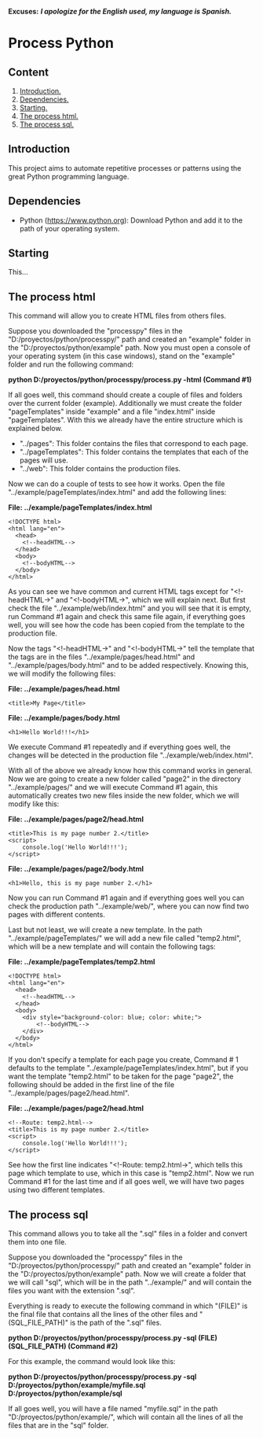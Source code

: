 **Excuses:** ___I apologize for the English used, my language is Spanish.___

# Process Python #

## Content ##

1. [Introduction.](#Introduction "Introduction")
2. [Dependencies.](#Dependencies "Dependencies")
3. [Starting.](#Starting "Starting")
4. [The process html.](#TheProcessHtml "The process html")
5. [The process sql.](#TheProcessSql "The process sql")

<span id="Introduction"></span>
## Introduction ##

This project aims to automate repetitive processes or patterns using the great Python programming language.

<span id="Dependencies"></span>
## Dependencies ##

- Python (https://www.python.org): Download Python and add it to the path of your operating system.

<span id="Starting"></span>
## Starting ##

This...

<span id="TheProcessHtml"></span>
## The process html ##

This command will allow you to create HTML files from others files.

Suppose you downloaded the "processpy" files in the "D:/proyectos/python/processpy/" path and created an "example" folder in the "D:/proyectos/python/example" path. Now you must open a console of your operating system (in this case windows), stand on the "example" folder and run the following command:

**python D:/proyectos/python/processpy/process.py -html (Command #1)**

If all goes well, this command should create a couple of files and folders over the current folder (example). Additionally we must create the folder "pageTemplates" inside "example" and a file "index.html" inside "pageTemplates". With this we already have the entire structure which is explained below.

- "../pages": This folder contains the files that correspond to each page.
- "../pageTemplates": This folder contains the templates that each of the pages will use.
- "../web": This folder contains the production files.

Now we can do a couple of tests to see how it works. Open the file "../example/pageTemplates/index.html" and add the following lines:

**File: ../example/pageTemplates/index.html**

~~~
<!DOCTYPE html>
<html lang="en">
  <head>
    <!--headHTML-->
  </head>
  <body>
    <!--bodyHTML-->
  </body>
</html>
~~~

As you can see we have common and current HTML tags except for "<!-headHTML->" and "<!-bodyHTML->", which we will explain next. But first check the file "../example/web/index.html" and you will see that it is empty, run Command #1 again and check this same file again, if everything goes well, you will see how the code has been copied from the template to the production file.

Now the tags "<!-headHTML->" and "<!-bodyHTML->" tell the template that the tags are in the files "../example/pages/head.html" and "../example/pages/body.html" and to be added respectively. Knowing this, we will modify the following files:

**File: ../example/pages/head.html**

~~~
<title>My Page</title>
~~~

**File: ../example/pages/body.html**

~~~
<h1>Hello World!!!</h1>
~~~

We execute Command #1 repeatedly and if everything goes well, the changes will be detected in the production file "../example/web/index.html".

With all of the above we already know how this command works in general. Now we are going to create a new folder called "page2" in the directory "../example/pages/" and we will execute Command #1 again, this automatically creates two new files inside the new folder, which we will modify like this:

**File: ../example/pages/page2/head.html**

~~~
<title>This is my page number 2.</title>
<script>
	console.log('Hello World!!!');
</script>
~~~

**File: ../example/pages/page2/body.html**

~~~
<h1>Hello, this is my page number 2.</h1>
~~~

Now you can run Command #1 again and if everything goes well you can check the production path "../example/web/", where you can now find two pages with different contents.

Last but not least, we will create a new template. In the path "../example/pageTemplates/" we will add a new file called "temp2.html", which will be a new template and will contain the following tags:

**File: ../example/pageTemplates/temp2.html**

~~~
<!DOCTYPE html>
<html lang="en">
  <head>
    <!--headHTML-->
  </head>
  <body>
  	<div style="background-color: blue; color: white;">
  		<!--bodyHTML-->
  	</div>
  </body>
</html>
~~~

If you don't specify a template for each page you create, Command # 1 defaults to the template "../example/pageTemplates/index.html", but if you want the template "temp2.html" to be taken for the page "page2", the following should be added in the first line of the file "../example/pages/page2/head.html".

**File: ../example/pages/page2/head.html**

~~~
<!--Route: temp2.html-->
<title>This is my page number 2.</title>
<script>
	console.log('Hello World!!!');
</script>
~~~

See how the first line indicates "<!-Route: temp2.html->", which tells this page which template to use, which in this case is "temp2.html". Now we run Command #1 for the last time and if all goes well, we will have two pages using two different templates.

<span id="TheProcessSql"></span>
## The process sql ##

This command allows you to take all the ".sql" files in a folder and convert them into one file.

Suppose you downloaded the "processpy" files in the "D:/proyectos/python/processpy/" path and created an "example" folder in the "D:/proyectos/python/example" path. Now we will create a folder that we will call "sql", which will be in the path "../example/" and will contain the files you want with the extension ".sql".

Everything is ready to execute the following command in which "(FILE)" is the final file that contains all the lines of the other files and "(SQL_FILE_PATH)" is the path of the ".sql" files.

**python D:/proyectos/python/processpy/process.py -sql (FILE) (SQL_FILE_PATH) (Command #2)**

For this example, the command would look like this:

**python D:/proyectos/python/processpy/process.py -sql D:/proyectos/python/example/myfile.sql D:/proyectos/python/example/sql**

If all goes well, you will have a file named "myfile.sql" in the path "D:/proyectos/python/example/", which will contain all the lines of all the files that are in the "sql" folder.